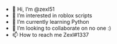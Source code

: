 - 👋 Hi, I’m @zexl51
- 👀 I’m interested in roblox scripts
- 🌱 I’m currently learning Python
- 💞️ I’m looking to collaborate on no one :)
- 📫 How to reach me Zexl#1337
